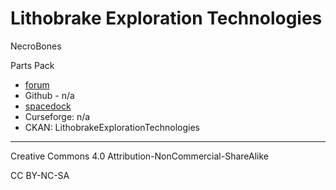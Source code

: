 # Lithobrake Exploration Technologies 

NecroBones

Parts Pack

- [forum](https://forum.kerbalspaceprogram.com/index.php?/topic/117527-*)
- Github - n/a
- [spacedock](https://spacedock.info/mod/93)
- Curseforge: n/a
- CKAN: LithobrakeExplorationTechnologies

---

Creative Commons 4.0 Attribution-NonCommercial-ShareAlike

CC BY-NC-SA 
